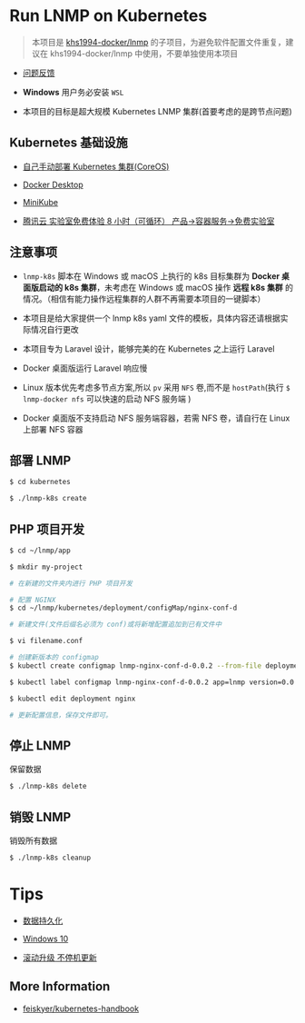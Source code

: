 # Run LNMP on Kubernetes

> 本项目是 [khs1994-docker/lnmp](https://github.com/khs1994-docker/lnmp) 的子项目，为避免软件配置文件重复，建议在 khs1994-docker/lnmp 中使用，不要单独使用本项目

* [问题反馈](https://github.com/khs1994-docker/lnmp/issues/122)

* **Windows** 用户务必安装 `WSL`

* 本项目的目标是超大规模 Kubernetes LNMP 集群(首要考虑的是跨节点问题)

## Kubernetes 基础设施

* [自己手动部署 Kubernetes 集群(CoreOS)](https://github.com/khs1994-docker/coreos-kubernetes)

* [Docker Desktop](docs/docker-desktop.md)

* [MiniKube](docs/minikube.md)

* [腾讯云 实验室免费体验 8 小时（可循环） 产品->容器服务->免费实验室 ](https://cloud.tencent.com/redirect.php?redirect=1005&cps_key=3a5255852d5db99dcd5da4c72f05df61&from=console)

## 注意事项

* `lnmp-k8s` 脚本在 Windows 或 macOS 上执行的 k8s 目标集群为 **Docker 桌面版启动的 k8s 集群**，未考虑在 Windows 或 macOS 操作 **远程 k8s 集群** 的情况。（相信有能力操作远程集群的人群不再需要本项目的一键脚本）

* 本项目是给大家提供一个 lnmp k8s yaml 文件的模板，具体内容还请根据实际情况自行更改

* 本项目专为 Laravel 设计，能够完美的在 Kubernetes 之上运行 Laravel

* Docker 桌面版运行 Laravel 响应慢

* Linux 版本优先考虑多节点方案,所以 `pv` 采用 `NFS` 卷,而不是 `hostPath`(执行 `$ lnmp-docker nfs` 可以快速的启动 NFS 服务端 )

* Docker 桌面版不支持启动 NFS 服务端容器，若需 NFS 卷，请自行在 Linux 上部署 NFS 容器

## 部署 LNMP

```bash
$ cd kubernetes

$ ./lnmp-k8s create
```

## PHP 项目开发

```bash
$ cd ~/lnmp/app

$ mkdir my-project

# 在新建的文件夹内进行 PHP 项目开发

# 配置 NGINX
$ cd ~/lnmp/kubernetes/deployment/configMap/nginx-conf-d

# 新建文件(文件后缀名必须为 conf)或将新增配置追加到已有文件中

$ vi filename.conf

# 创建新版本的 configmap
$ kubectl create configmap lnmp-nginx-conf-d-0.0.2 --from-file deployment/configMap/nginx-conf-d

$ kubectl label configmap lnmp-nginx-conf-d-0.0.2 app=lnmp version=0.0.2

$ kubectl edit deployment nginx

# 更新配置信息，保存文件即可。
```

## 停止 LNMP

保留数据

```bash
$ ./lnmp-k8s delete
```

## 销毁 LNMP

销毁所有数据

```bash
$ ./lnmp-k8s cleanup
```

# Tips

* [数据持久化](docs/data.md)

* [Windows 10](docs/windows.md)

* [滚动升级 不停机更新](docs/rollout.md)

## More Information

* [feiskyer/kubernetes-handbook](https://github.com/feiskyer/kubernetes-handbook)
